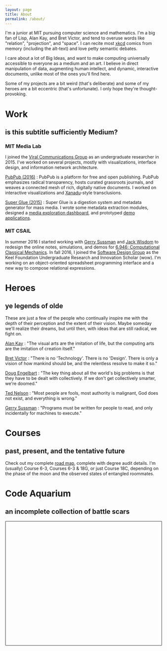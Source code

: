 ```yaml
---
layout: page
title: About
permalink: /about/
---
```


<script src="https://d3js.org/d3.v4.min.js"></script>

I'm a junior at MIT pursuing computer science and mathematics.
I'm a big fan of Lisp, Alan Kay, and Bret Victor, and tend to overuse words like "relation", "projection", and "space".
I can recite most [xkcd](https://xkcd.com) comics from memory (including the alt-text) and love petty semantic debates.

I care about a lot of Big Ideas, and want to make computing universally accessible to everyone as a medium and an art.
I believe in direct manipulation of data, augmenting human intellect, and dynamic, interactive documents, unlike most of the ones you'll find here.

Some of my projects are a bit weird (that's deliberate) and some of my heroes are a bit eccentric (that's unfortunate).
I only hope they're thought-provoking.

# Work

## is this subtitle sufficiently Medium?

### MIT Media Lab

I joined the [Viral Communications Group](http://viral.media.mit.edu/) as an undergraduate researcher in 2015.
I've worked on several projects, mostly with visualizations, interface design, and information network architecture.

[PubPub (2016)](http://pubpub.org)
: PubPub is a platform for free and open publishing.
  PubPub emphasizes radical transparency, hosts curated grassroots journals, and weaves a connected mesh of rich, digitally native documents.
  I worked on interactive visualizations and [Xanadu](http://xanadu.com)-style transclusions.

[Super Glue (2015)](http://viral.pubpub.org/pub/super-glue)
: Super Glue is a digestion system and metadata generator for mass media.
  I wrote some metadata extraction modules, designed a [media exploration dashboard](http://super-glue-dashboard.herokuapp.com), and prototyped [demo applications](http://viral.pubpub.org/pub/super-cuts).

### MIT CSAIL

In summer 2016 I started working with [Gerry Sussman](https://en.wikipedia.org/wiki/Gerald_Jay_Sussman) and [Jack Wisdom](https://en.wikipedia.org/wiki/Jack_Wisdom) to redesign the online notes, simulations, and demos for [6.946: Computational Classical Mechanics](http://groups.csail.mit.edu/mac/users/gjs/6946/).
In fall 2016, I joined the [Software Design Group](http://sdg.csail.mit.edu/) as the Keel Foundation Undergraduate Research and Innovation Scholar (wow).
I'm working on an object-oriented spreadsheet programming interface and a new way to compose relational expressions.

# Heroes

## ye legends of olde

These are just a few of the people who continually inspire me with the depth of their perception and the extent of their vision.
Maybe someday we'll realize their dreams, but until then, with ideas that are still radical, we fight on.

[Alan Kay](https://en.wikipedia.org/wiki/Alan_Kay)
: "The visual arts are the imitation of life, but the computing arts are the imitation of creation itself."

[Bret Victor](http://worrydream.com)
: "There is no 'Technology'. There is no 'Design'.
  There is only a vision of how mankind should be, and the relentless resolve to make it so."

[Doug Engelbart](https://en.wikipedia.org/wiki/Douglas_Engelbart)
: "The key thing about all the world's big problems is that they have
  to be dealt with collectively. If we don't get collectively smarter, we're doomed."

[Ted Nelson](https://en.wikipedia.org/wiki/Ted_Nelson)
: "Most people are fools, most authority is malignant, God does not exist, and everything is wrong."

[Gerry Sussman](https://en.wikipedia.org/wiki/Gerald_Jay_Sussman)
: "Programs must be written for people to read, and only incidentally for machines to execute."

# Courses

## past, present, and the tentative future

Check out my complete [road map](https://courseroad.mit.edu/#joelg), complete with degree audit details.
I'm (usually) Course 6-3, Courses 6-3 & 18G, or just Course 18C, depending on the phase of the moon and the observed states of entangled roommates.

# Code Aquarium

## an incomplete collection of battle scars

<div id="container" style="width: 100%; height: 400px; border: 2px solid #828282; border-radius: 2px">
  <svg id="aquarium"></svg>
</div>

<script src="{{ site.baseurl }}/assets/js/aquarium.js" type="text/javascript" charset="utf-8"></script>
